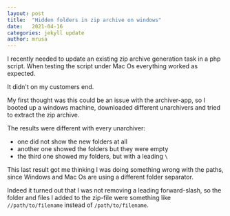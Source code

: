 ```yaml
---
layout: post
title:  "Hidden folders in zip archive on windows"
date:   2021-04-16
categories: jekyll update
author: mrusa
---
```


I recently needed to update an existing zip archive generation task in a php script. When testing the script under Mac Os everything worked as expected.

It didn't on my customers end.

My first thought was this could be an issue with the archiver-app, so I booted up a windows machine, downloaded different unarchivers and tried to extract the zip archive.

The results were different with every unarchiver:

- one did not show the new folders at all
- another one showed the folders but they were empty
- the third one showed my folders, but with a leading `\`

This last result got me thinking I was doing something wrong with the paths, since Windows and Mac Os are using a different folder separator.

Indeed it turned out that I was not removing a leading forward-slash, so the folder and files I added to the zip-file were something like `//path/to/filename` instead of `/path/to/filename`.
